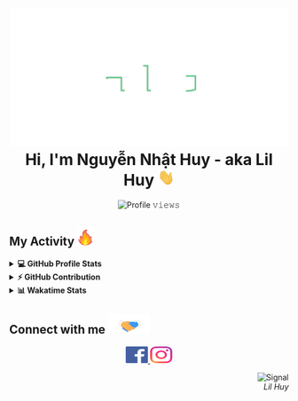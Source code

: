 <!-- Header -->
<h1 align="center">
  <img src="./images/logo.svg" width="500">
  <br>
  Hi, I'm Nguyễn Nhật Huy - aka Lil Huy <img src="./images/hi.gif" width="30px" height="30px">
</h1>

<!-- Counter -->
<p align="center">
  <img alt="Profile 𝚟𝚒𝚎𝚠𝚜" height="20px" src="https://hits.seeyoufarm.com/api/count/incr/badge.svg?url=https://github.com/oHTGo&count_bg=%23579E91&title_bg=%23555555&icon=&icon_color=%23E7E7E7&title=Views&edge_flat=false">
</p>

<!-- My Activity -->
<h2>My Activity <img src="./images/github-stats.gif" height="35px"></h2>
<details> 
  <summary><b>💻 GitHub Profile Stats</b></summary>
  <br>
  <p align="center">
    <img alt="Mosted used languages" src="https://github-readme-stats.vercel.app/api/top-langs/?username=oHTGo&layout=compact&theme=dark" height="192px"/>
    <br>
	  <img src="https://github-readme-stats.vercel.app/api?username=oHTGo&show_icons=true&icon_color=ffffff&theme=dark" alt="oHTGo's Github Stats" height="192px"/>
    <br>
    <b>Note:</b> Top languages is only a metric of the languages my public code consists of and doesn't reflect experience or skill level.
  </p>
</details>
<details>
  <summary><b>⚡ GitHub Contribution</b></summary>
  <br>
  <p><img alt="oHTGo's GitHub Contribution" src="https://github.com/oHTGo/oHTGo/blob/snake/snake.svg"/></p>
  <br>
</details>
<details> 
  <summary><b>📊 Wakatime Stats</b></summary>
  <br>
<!--START_SECTION:waka-->
**I'm a Night 🦉**

```text
🌞 Morning    55 commits     ███░░░░░░░░░░░░░░░░░░░░░░   14.63%
🌆 Daytime    130 commits    ████████░░░░░░░░░░░░░░░░░   34.57%
🌃 Evening    156 commits    ██████████░░░░░░░░░░░░░░░   41.49%
🌙 Night      35 commits     ██░░░░░░░░░░░░░░░░░░░░░░░   9.31%

```

📅 **I'm Most Productive on Tuesday**

```text
Monday       62 commits     ████░░░░░░░░░░░░░░░░░░░░░   16.49%
Tuesday      71 commits     ████░░░░░░░░░░░░░░░░░░░░░   18.88%
Wednesday    49 commits     ███░░░░░░░░░░░░░░░░░░░░░░   13.03%
Thursday     30 commits     ██░░░░░░░░░░░░░░░░░░░░░░░   7.98%
Friday       38 commits     ██░░░░░░░░░░░░░░░░░░░░░░░   10.11%
Saturday     55 commits     ███░░░░░░░░░░░░░░░░░░░░░░   14.63%
Sunday       71 commits     ████░░░░░░░░░░░░░░░░░░░░░   18.88%

```

📊 **This Week I Spent My Time On**

```text
⌚︎ Time Zone: Asia/Ho_Chi_Minh

💬 Programming Languages:
Markdown                 23 mins             ███████████████░░░░░░░░░░   62.45%
YAML                     10 mins             ██████░░░░░░░░░░░░░░░░░░░   26.73%
XML                      4 mins              ██░░░░░░░░░░░░░░░░░░░░░░░   10.82%

🔥 Editors:
VS Code                  37 mins             █████████████████████████   100.0%

```

**I Mostly Code in JavaScript**

```text
JavaScript               5 repos             ███████████░░░░░░░░░░░░░░   45.45%
TypeScript               3 repos             ██████░░░░░░░░░░░░░░░░░░░   27.27%
HTML                     1 repo              ██░░░░░░░░░░░░░░░░░░░░░░░   9.09%
Go                       1 repo              ██░░░░░░░░░░░░░░░░░░░░░░░   9.09%
CSS                      1 repo              ██░░░░░░░░░░░░░░░░░░░░░░░   9.09%

```

<!--END_SECTION:waka-->
</details>

<!-- Connection -->
<h2> Connect with me <img src="./images/handshake.gif" height="35px"></h2>
<p align="center">
  <a href="https://facebook.com/nguyennhathuy.orit" target="_blank">
    <code><img src="./images/facebook.svg" alt="nguyennhathuy.orit" height="30" width="40"/></code>
  </a>
  <a href="https://instagram.com/_n.huy.n_" target="_blank">
    <code><img src="./images/instagram.svg" alt="_n.huy.n_" height="30" width="40"/></code>
  </a>
</p>

<!-- Signal -->
<p align="right">
  <img alt="Signal" height="25px" src="https://media.giphy.com/media/hlRzt8TxCNVcEZBt9w/giphy.gif">
  <br>
  <em>Lil Huy</em>
</p>
